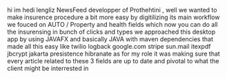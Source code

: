 hi im hedi lengliz NewsFeed developper of Prothehtini , well we wanted to make insurence procedure a bit more easy by digitilizing its main workflow we fouced on AUTO / Property and health fields which now you can do all the insurensing in bunch of clicks and types we approached this desktop app by using JAVAFX and basically JAVA with maven dependencies that made all this easy like twilio logback google.com stripe sun.mail itexpdf jbcrypt jakarta presistence hibranate as for my role it was making sure that every article related to these 3 fields are up to date and pivotal to what the client might be interrested in
